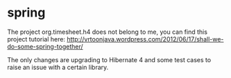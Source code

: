 spring
======

The project org.timesheet.h4 does not belong to me, you can find this project tutorial here: http://vrtoonjava.wordpress.com/2012/06/17/shall-we-do-some-spring-together/


The only changes are upgrading to Hibernate 4 and some test cases to raise an issue with a certain library.
